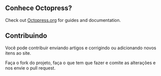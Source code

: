 ## Conhece Octopress?

Check out [Octopress.org](http://octopress.org/docs) for guides and documentation.


## Contribuindo

Você pode contribuir enviando artigos e corrigindo ou adicionando novos itens ao site.

Faça o fork do projeto, faça o que tem que fazer e comite as alterações e nos envie o pull request.
